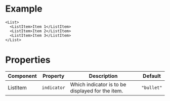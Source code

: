 # Example

```
<List>
  <ListItem>Item 1</ListItem>
  <ListItem>Item 2</ListItem>
  <ListItem>Item 3</ListItem>
</List>
```

# Properties

Component | Property | Description | Default
---|---|---|---
ListItem | `indicator` | Which indicator is to be displayed for the item. | `"bullet"`
